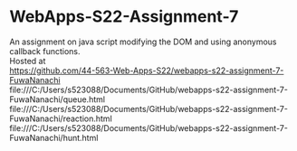 # WebApps-S22-Assignment-7
An assignment on java script modifying the DOM and using anonymous callback functions.<br>
Hosted at<br>
https://github.com/44-563-Web-Apps-S22/webapps-s22-assignment-7-FuwaNanachi <br>
file:///C:/Users/s523088/Documents/GitHub/webapps-s22-assignment-7-FuwaNanachi/queue.html <br>
file:///C:/Users/s523088/Documents/GitHub/webapps-s22-assignment-7-FuwaNanachi/reaction.html<br>
file:///C:/Users/s523088/Documents/GitHub/webapps-s22-assignment-7-FuwaNanachi/hunt.html
